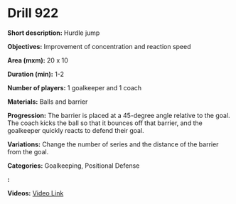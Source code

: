 # Drill 922

**Short description:**
Hurdle jump

**Objectives:**
Improvement of concentration and reaction speed

**Area (mxm):**
20 x 10

**Duration (min):**
1-2

**Number of players:**
1 goalkeeper and 1 coach

**Materials:**
Balls and barrier

**Progression:**
The barrier is placed at a 45-degree angle relative to the goal. The coach kicks the ball so that it bounces off that barrier, and the goalkeeper quickly reacts to defend their goal.

**Variations:**
Change the number of series and the distance of the barrier from the goal.

**Categories:**
Goalkeeping, Positional Defense

**:**


**Videos:**
[Video Link](https://www.youtube.com/embed/gsIhCrjXY-k)

